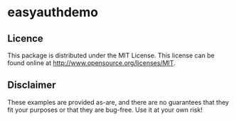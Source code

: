 # easyauthdemo

## Licence

This package is distributed under the MIT License. This license can be found online at <http://www.opensource.org/licenses/MIT>.

## Disclaimer

These examples are provided as-are, and there are no guarantees that they fit your purposes or that they are bug-free. Use it at your own risk!
